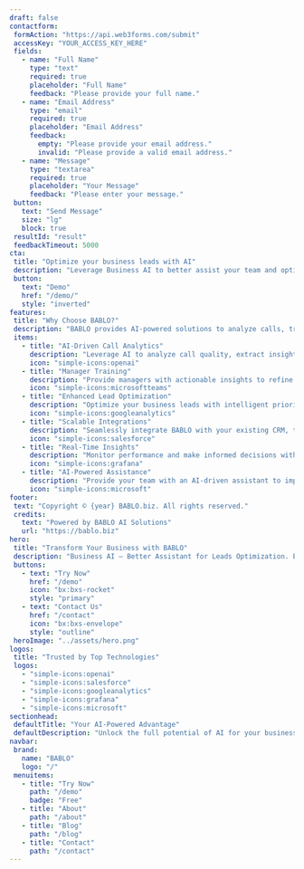 ```yaml
---
draft: false
contactform:
 formAction: "https://api.web3forms.com/submit"
 accessKey: "YOUR_ACCESS_KEY_HERE"
 fields:
   - name: "Full Name"
     type: "text"
     required: true
     placeholder: "Full Name"
     feedback: "Please provide your full name."
   - name: "Email Address"
     type: "email"
     required: true
     placeholder: "Email Address"
     feedback:
       empty: "Please provide your email address."
       invalid: "Please provide a valid email address."
   - name: "Message"
     type: "textarea"
     required: true
     placeholder: "Your Message"
     feedback: "Please enter your message."
 button:
   text: "Send Message"
   size: "lg"
   block: true
 resultId: "result"
 feedbackTimeout: 5000
cta:
 title: "Optimize your business leads with AI"
 description: "Leverage Business AI to better assist your team and optimize lead conversion with cutting-edge tools."
 button:
   text: "Demo"
   href: "/demo/"
   style: "inverted"
features:
 title: "Why Choose BABLO?"
 description: "BABLO provides AI-powered solutions to analyze calls, train managers, and enhance lead optimization."
 items:
   - title: "AI-Driven Call Analytics"
     description: "Leverage AI to analyze call quality, extract insights, and improve performance."
     icon: "simple-icons:openai"
   - title: "Manager Training"
     description: "Provide managers with actionable insights to refine their negotiation and leadership skills."
     icon: "simple-icons:microsoftteams"
   - title: "Enhanced Lead Optimization"
     description: "Optimize your business leads with intelligent prioritization and AI-powered recommendations."
     icon: "simple-icons:googleanalytics"
   - title: "Scalable Integrations"
     description: "Seamlessly integrate BABLO with your existing CRM, telephony, and analytics tools."
     icon: "simple-icons:salesforce"
   - title: "Real-Time Insights"
     description: "Monitor performance and make informed decisions with live data dashboards."
     icon: "simple-icons:grafana"
   - title: "AI-Powered Assistance"
     description: "Provide your team with an AI-driven assistant to improve workflow and communication."
     icon: "simple-icons:microsoft"
footer:
 text: "Copyright © {year} BABLO.biz. All rights reserved."
 credits:
   text: "Powered by BABLO AI Solutions"
   url: "https://bablo.biz"
hero:
 title: "Transform Your Business with BABLO"
 description: "Business AI – Better Assistant for Leads Optimization. Enhance call analytics, train managers, and drive results with AI."
 buttons:
   - text: "Try Now"
     href: "/demo"
     icon: "bx:bxs-rocket"
     style: "primary"
   - text: "Contact Us"
     href: "/contact"
     icon: "bx:bxs-envelope"
     style: "outline"
 heroImage: "../assets/hero.png"
logos:
 title: "Trusted by Top Technologies"
 logos:
   - "simple-icons:openai"
   - "simple-icons:salesforce"
   - "simple-icons:googleanalytics"
   - "simple-icons:grafana"
   - "simple-icons:microsoft"
sectionhead:
 defaultTitle: "Your AI-Powered Advantage"
 defaultDescription: "Unlock the full potential of AI for your business operations."
navbar:
 brand:
   name: "BABLO"
   logo: "/"
 menuitems:
   - title: "Try Now"
     path: "/demo"
     badge: "Free"
   - title: "About"
     path: "/about"
   - title: "Blog"
     path: "/blog"
   - title: "Contact"
     path: "/contact"
---
```

